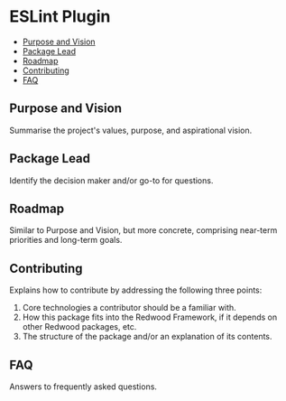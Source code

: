 # ESLint Plugin

<!-- toc -->
- [Purpose and Vision](#Purpose-and-Vision)
- [Package Lead](#Package-Lead)
- [Roadmap](#Roadmap)
- [Contributing](#Contributing)
- [FAQ](#FAQ)

## Purpose and Vision
Summarise the project's values, purpose, and aspirational vision.

## Package Lead
Identify the decision maker and/or go-to for questions.

## Roadmap
Similar to Purpose and Vision, but more concrete, comprising near-term priorities and long-term goals.

## Contributing
Explains how to contribute by addressing the following three points:

1) Core technologies a contributor should be a familiar with.
2) How this package fits into the Redwood Framework, if it depends on other Redwood packages, etc.
3) The structure of the package and/or an explanation of its contents.

## FAQ

Answers to frequently asked questions.